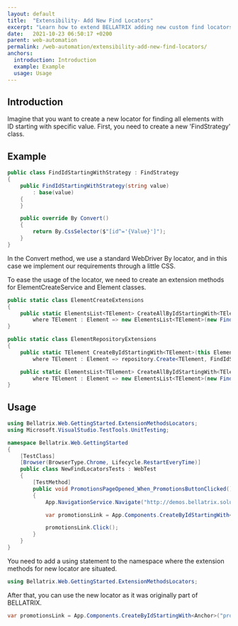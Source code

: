```yaml
---
layout: default
title:  "Extensibility- Add New Find Locators"
excerpt: "Learn how to extend BELLATRIX adding new custom find locators."
date:   2021-10-23 06:50:17 +0200
parent: web-automation
permalink: /web-automation/extensibility-add-new-find-locators/
anchors:
  introduction: Introduction
  example: Example
  usage: Usage
---
```

Introduction
------------
Imagine that you want to create a new locator for finding all elements with ID starting with specific value. First, you need to create a new 'FindStrategy' class.

Example
-------
```csharp
public class FindIdStartingWithStrategy : FindStrategy
{
    public FindIdStartingWithStrategy(string value)
        : base(value)
    {
    }

    public override By Convert()
    {
        return By.CssSelector($"[id^='{Value}']");
    }
}
```
In the Convert method, we use a standard WebDriver By locator, and in this case we implement our requirements through a little CSS.

To ease the usage of the locator, we need to create an extension methods for ElementCreateService and Element classes.

```csharp
public static class ElementCreateExtensions
{
    public static ElementsList<TElement> CreateAllByIdStartingWith<TElement>(this Element element, string idEnding)
        where TElement : Element => new ElementsList<TElement>(new FindIdStartingWithStrategy(idEnding), element.WrappedElement);
}
```

```csharp
public static class ElementRepositoryExtensions
{
    public static TElement CreateByIdStartingWith<TElement>(this ElementCreateService repository, string idPrefix, bool shouldCache = false)
        where TElement : Element => repository.Create<TElement, FindIdStartingWithStrategy>(new FindIdStartingWithStrategy(idPrefix), shouldCache);

    public static ElementsList<TElement> CreateAllByIdStartingWith<TElement>(this ElementCreateService repository, string idPrefix)
        where TElement : Element => new ElementsList<TElement>(new FindIdStartingWithStrategy(idPrefix), null);
}
```

Usage
------------
```csharp
using Bellatrix.Web.GettingStarted.ExtensionMethodsLocators;
using Microsoft.VisualStudio.TestTools.UnitTesting;

namespace Bellatrix.Web.GettingStarted
{
    [TestClass]
    [Browser(BrowserType.Chrome, Lifecycle.RestartEveryTime)]
    public class NewFindLocatorsTests : WebTest
    {
        [TestMethod]
        public void PromotionsPageOpened_When_PromotionsButtonClicked()
        {
            App.NavigationService.Navigate("http://demos.bellatrix.solutions/");

            var promotionsLink = App.Components.CreateByIdStartingWith<Anchor>("promo");

            promotionsLink.Click();
        }
    }
}
```
You need to add a using statement to the namespace where the extension methods for new locator are situated.

```csharp
using Bellatrix.Web.GettingStarted.ExtensionMethodsLocators;
```
After that, you can use the new locator as it was originally part of BELLATRIX.
```csharp
var promotionsLink = App.Components.CreateByIdStartingWith<Anchor>("promo");
```